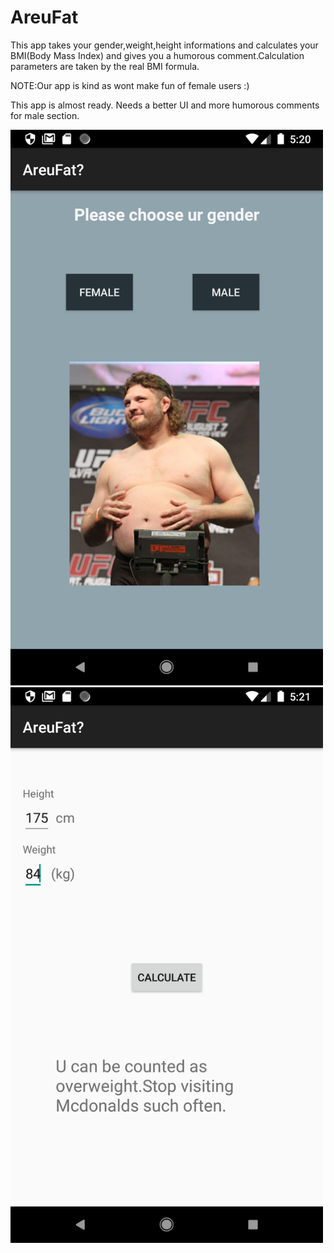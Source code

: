 # AreuFat 

This app takes your gender,weight,height informations and calculates your BMI(Body Mass Index) and gives you a humorous comment.Calculation parameters are taken by the real BMI formula.

NOTE:Our app is kind as wont make fun of female users :)

This app is almost ready. Needs a better UI and more humorous comments for male section.

<img src="PrevImg/1.png"  width= "500">

<img src="PrevImg/2.png"  width= "500">
